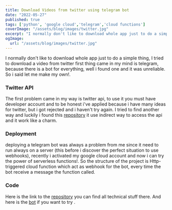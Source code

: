 ```yaml
---
title: Download Videos from twitter using telegram bot
date: "2022-05-27"
published: true
tags: ['python', 'google cloud','telegram','cloud functions']
coverImage: "/assets/blog/images/twitter.jpg"
excerpt: "I normally don't like to download whole app just to do a simple thing, I tried to download a video from twitter..."
ogImage:
  url: "/assets/blog/images/twitter.jpg"
---
```


I normally don't like to download whole app just to do a simple thing, I tried to download a video from twitter first thing came in my mind is telegram, because there is a bot for everything, well i found one and it was unreliable. So i said let me make my own!.  

### Twitter API

The first problem came in my way is twitter api, to use it you must have developer account and to be honest i've applied because i have many ideas for twitter, but i got rejected and i haven't try again.
I tried to find another way and luckily i found this [repository](https://github.com/Almadih/twitter-videos-downloader-bot.git) it use indirect way to access the api and it work like a charm.

### Deployment 

deploying a telegram bot was always a problem from me since it need to run always on a server (this before i discover the perfect situation to use webhooks), recently i activated my google cloud account and now i can try the power of serverless functions!.
So the structure of the project is Http-triggered cloud function which act as webhook for the bot, every time the bot receive a message the function called.  

### Code
Here is the link to the [repository](https://github.com/Almadih/twitter-videos-downloader-bot) you can find all technical stuff there.
And here is the [bot](https://t.me/twitter_vid_dl_bot) if you want to try .
